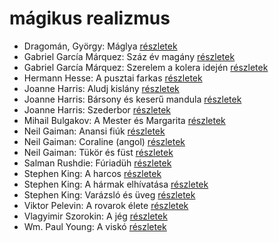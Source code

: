 # mágikus realizmus

- Dragomán, György: Máglya [részletek](../_details/Dragom%C3%A1n%2C%20Gy%C3%B6rgy.md#id_1194)
- Gabriel García Márquez: Száz év magány [részletek](../_details/Gabriel%20Garc%C3%ADa%20M%C3%A1rquez.md#id_223)
- Gabriel García Márquez: Szerelem a kolera idején [részletek](../_details/Gabriel%20Garc%C3%ADa%20M%C3%A1rquez.md#id_342)
- Hermann Hesse: A pusztai farkas [részletek](../_details/Hermann%20Hesse.md#id_400)
- Joanne Harris: Aludj kislány [részletek](../_details/Joanne%20Harris.md#id_1126)
- Joanne Harris: Bársony és keserű mandula [részletek](../_details/Joanne%20Harris.md#id_1121)
- Joanne Harris: Szederbor [részletek](../_details/Joanne%20Harris.md#id_1127)
- Mihail Bulgakov: A Mester és Margarita [részletek](../_details/Mihail%20Bulgakov.md#id_275)
- Neil Gaiman: Anansi fiúk [részletek](../_details/Neil%20Gaiman.md#id_1432)
- Neil Gaiman: Coraline (angol) [részletek](../_details/Neil%20Gaiman.md#id_1431)
- Neil Gaiman: Tükör és füst [részletek](../_details/Neil%20Gaiman.md#id_1434)
- Salman Rushdie: Fúriadüh [részletek](../_details/Salman%20Rushdie.md#id_1452)
- Stephen King: A harcos [részletek](../_details/Stephen%20King.md#id_539)
- Stephen King: A hármak elhívatása [részletek](../_details/Stephen%20King.md#id_540)
- Stephen King: Varázsló és üveg [részletek](../_details/Stephen%20King.md#id_846)
- Viktor Pelevin: A rovarok élete [részletek](../_details/Viktor%20Pelevin.md#id_837)
- Vlagyimir Szorokin: A jég [részletek](../_details/Vlagyimir%20Szorokin.md#id_839)
- Wm. Paul Young: A viskó [részletek](../_details/Wm.%20Paul%20Young.md#id_962)